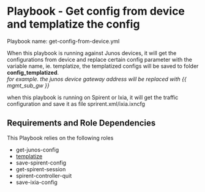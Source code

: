 # Playbook - Get config from device and templatize the config

Playbook name: get-config-from-device.yml

When this playbook is running against Junos devices, it will get the configurations from device and replace certain config parameter with the variable name, ie. templatize, the templatized configs will be saved to folder **config_templatized**. <br>
<em> for example. the junos device gateway address will be replaced with {{ mgmt_sub_gw }}</em>

when this playbook is running on Spirent or Ixia, it will get the traffic configuration and save it as file sprirent.xml/ixia.ixncfg

## Requirements and Role Dependencies

This Playbook relies on the following roles

- get-junos-config
- [templatize](/docs/role-docs/templatize_README.md)
- save-spirent-config
- get-spirent-session
- spirent-controller-quit
- save-ixia-config
